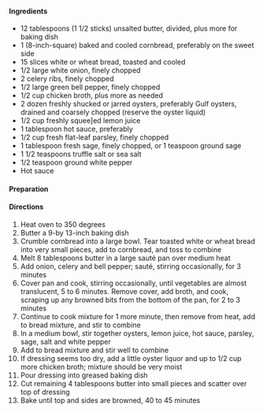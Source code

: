 
#### Ingredients  

* 12 tablespoons (1 1/2 sticks) unsalted butter, divided, plus more for baking dish  
* 1 (8-inch-square) baked and cooled cornbread, preferably on the sweet side
* 15 slices white or wheat bread, toasted and cooled
* 1/2 large white onion, finely chopped  
* 2 celery ribs, finely chopped  
* 1/2 large green bell pepper, finely chopped  
* 1/2 cup chicken broth, plus more as needed  
* 2 dozen freshly shucked or jarred oysters, preferably Gulf oysters, drained and coarsely chopped (reserve the oyster liquid)  
* 1/2 cup freshly squee]ed lemon juice    
* 1 tablespoon hot sauce, preferably   
* 1/2 cup fresh flat-leaf parsley, finely chopped   
* 1 tablespoon fresh sage, finely chopped, or 1 teaspoon ground sage   
* 1 1/2 teaspoons truffle salt or sea salt  
* 1/2 teaspoon ground white pepper  
* Hot sauce  

#### Preparation   



#### Directions  

1. Heat oven to 350 degrees  
2. Butter a 9-by 13-inch baking dish  
3. Crumble cornbread into a large bowl. Tear toasted white or wheat bread into very small pieces, add to cornbread, and toss to combine  
4. Melt 8 tablespoons butter in a large sauté pan over medium heat  
5. Add onion, celery and bell pepper; sauté, stirring occasionally, for 3 minutes   
6. Cover pan and cook, stirring occasionally, until vegetables are almost translucent, 5 to 6 minutes. Remove cover, add broth, and cook, scraping up any browned bits from the bottom of the pan, for 2 to 3 minutes  
7. Continue to cook mixture for 1 more minute, then remove from heat, add to bread mixture, and stir to combine  
8. In a medium bowl, stir together oysters, lemon juice, hot sauce, parsley, sage, salt and white pepper  
9. Add to bread mixture and stir well to combine  
10. If dressing seems too dry, add a little oyster liquor and up to 1/2 cup more chicken broth; mixture should be very moist  
11. Pour dressing into greased baking dish  
12. Cut remaining 4 tablespoons butter into small pieces and scatter over top of dressing  
13. Bake until top and sides are browned, 40 to 45 minutes  
